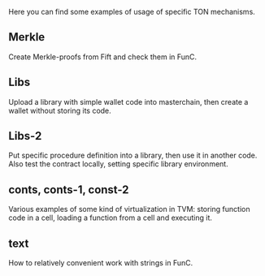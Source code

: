 Here you can find some examples of usage of specific TON mechanisms.

## Merkle
Create Merkle-proofs from Fift and check them in FunC.

## Libs
Upload a library with simple wallet code into masterchain, then create a wallet without storing its code.

## Libs-2
Put specific procedure definition into a library, then use it in another code. Also test the contract locally, setting specific library environment.

## conts, conts-1, const-2
Various examples of some kind of virtualization in TVM: storing function code in a cell, loading a function from a cell and executing it.

## text
How to relatively convenient work with strings in FunC.
